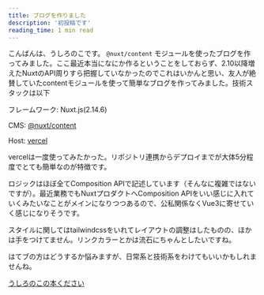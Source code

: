 ```yaml
---
title: ブログを作りました
description: '初投稿です'
reading_time: 1 min read
---
```


こんばんは、うしろのこです。
`@nuxt/content` モジュールを使ったブログを作ってみました。ここ最近本当になにか作るということをしておらず、2.10以降増えたNuxtのAPI周りすら把握していなかったのでこれはいかんと思い、友人が絶賛していたcontentモジュールを使って簡単なブログを作ってみました。技術スタックは以下

フレームワーク: Nuxt.js(2.14.6)

CMS: [@nuxt/content](https://content.nuxtjs.org/)

Host: [vercel](https://vercel.com/)

vercelは一度使ってみたかった。リポジトリ連携からデプロイまでが大体5分程度でとても簡単なのが特徴です。

ロジックはほぼ全てComposition APIで記述しています（そんなに複雑ではないですが）。最近業務でもNuxtプロダクトへComposition APIをいい感じに入れていくみたいなことがメインになりつつあるので、公私関係なくVue3に寄せていく感じになりそうです。

スタイルに関してはtailwindcssをいれてレイアウトの調整はしたものの、ほかは手をつけてません。リンクカラーとかは流石にちゃんとしたいですね。

はてブの方はどうするか悩みますが、日常系と技術系をわけてもいいかもしれませんね。

[うしろのこの本ください](https://ushirock.hateblo.jp/)

